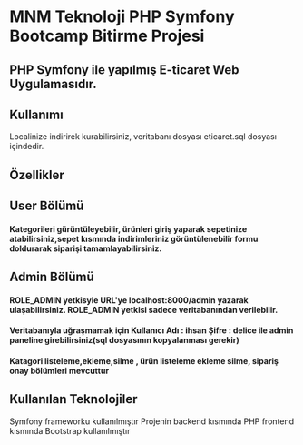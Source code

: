 # MNM Teknoloji PHP Symfony Bootcamp Bitirme Projesi
## PHP Symfony ile yapılmış E-ticaret Web Uygulamasıdır. 

## Kullanımı
 Localinize indirirek kurabilirsiniz, veritabanı dosyası eticaret.sql dosyası içindedir. 

##  Özellikler
## User Bölümü

#### Kategorileri gürüntüleyebilir, ürünleri giriş yaparak sepetinize atabilirsiniz,sepet kısmında indirimleriniz görüntülenebilir formu doldurarak siparişi tamamlayabilirsiniz. 

## Admin Bölümü 
####  ROLE_ADMIN yetkisyle URL'ye localhost:8000/admin yazarak ulaşabilirsiniz. ROLE_ADMIN yetkisi sadece veritabanından verilebilir.
####  Veritabanıyla uğraşmamak için Kullanıcı Adı : ihsan Şifre : delice ile admin paneline girebilirsiniz(sql dosyasının kopyalanması gerekir) 
#### Katagori listeleme,ekleme,silme , ürün listeleme ekleme silme, sipariş onay bölümleri mevcuttur


## Kullanılan Teknolojiler
 Symfony frameworku kullanılmıştır
 Projenin backend kısmında PHP frontend kısmında Bootstrap kullanılmıştır
